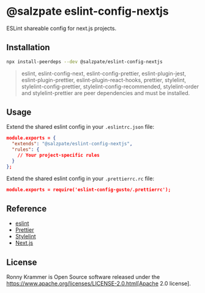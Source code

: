 # @salzpate eslint-config-nextjs

ESLint shareable config for next.js projects.

## Installation

```bash
npx install-peerdeps --dev @salzpate/eslint-config-nextjs
```

> eslint, eslint-config-next, eslint-config-prettier, eslint-plugin-jest, eslint-plugin-prettier, eslint-plugin-react-hooks, prettier, stylelint, stylelint-config-prettier, stylelint-config-recommended, stylelint-order and stylelint-prettier are peer dependencies and must be installed.

## Usage

Extend the shared eslint config in your `.eslintrc.json` file:

```json
module.exports = {
  "extends": "@salzpate/eslint-config-nextjs",
  "rules": {
    // Your project-specific rules
  }
};
```

Extend the shared eslint config in your `.prettierrc.rc` file:

```json
module.exports = require('eslint-config-gusto/.prettierrc');
```

## Reference

- [eslint](https://eslint.org)
- [Prettier](https://prettier.io)
- [Stylelint](https://stylelint.io)
- [Next.js](https://nextjs.org)

## License
Ronny Krammer is Open Source software released under the https://www.apache.org/licenses/LICENSE-2.0.html[Apache 2.0 license].
